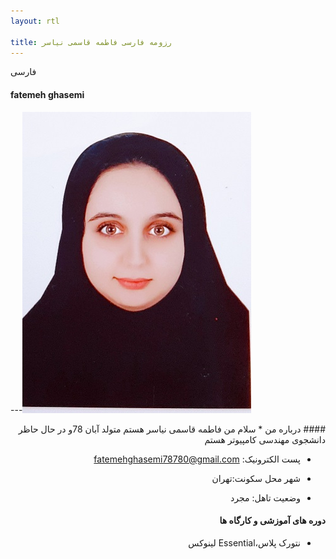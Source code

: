 ```yaml
---
layout: rtl

title: رزومه فارسی فاطمه قاسمی نیاسر 
---
```



فارسی
#### fatemeh ghasemi 
---<img src="pic.jpeg">
<div dir="rtl">
#### درباره من 
* سلام من فاطمه قاسمی نیاسر هستم متولد آبان 78و در حال حاظر دانشجوی مهندسی کامپیوتر هستم

* پست الکترونیک: fatemehghasemi78780@gmail.com

* شهر محل سکونت:تهران 

* وضعیت تاهل: مجرد

#### دوره های آموزشی و کارگاه ها

* نتورک پلاس،Essential لینوکس
</div>

